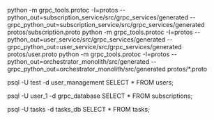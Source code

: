 python -m grpc_tools.protoc -I=protos --python_out=subscription_service/src/grpc_services/generated --grpc_python_out=subscription_service/src/grpc_services/generated protos/subscription.proto
python -m grpc_tools.protoc -I=protos --python_out=user_service/src/grpc_services/generated --grpc_python_out=user_service/src/grpc_services/generated protos/user.proto
python -m grpc_tools.protoc -I=protos --python_out=orchestrator_monolith/src/generated --grpc_python_out=orchestrator_monolith/src/generated protos/*.proto

psql -U test -d user_management
SELECT * FROM users;


psql -U user_1 -d grpc_database
SELECT * FROM subscriptions;


psql -U tasks -d tasks_db
SELECT * FROM tasks;